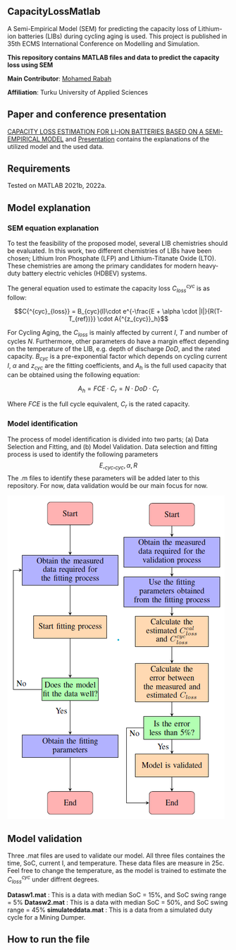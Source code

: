 ## CapacityLossMatlab
A Semi-Empirical Model (SEM) for predicting the capacity loss of Lithium-ion batteries (LIBs) during cycling aging is used. This project is published in 35th ECMS International Conference on Modelling and Simulation.

**This repository contains MATLAB files and data to predict the capacity loss using SEM**

**Main Contributor**: [Mohamed Rabah](https://scholar.google.com/citations?user=3o2gS80AAAAJ&hl=en)

**Affiliation**: Turku University of Applied Sciences

## Paper and conference presentation
[CAPACITY LOSS ESTIMATION FOR LI-ION BATTERIES BASED ON A SEMI-EMPIRICAL MODEL](https://drive.google.com/file/d/1_XF3AHhH7OotMk2cxfh0bj4TYo9XtvD7/view?usp=share_link) and [Presentation](https://drive.google.com/file/d/1Nuwq555htsr8aBe7mBM1xWdjWc5LwC5w/view?usp=share_link) contains the explanations of the utilized model and the used data. 

## Requirements
Tested on MATLAB 2021b, 2022a.

## Model explanation
### SEM equation explanation
To test the feasibility of the proposed model, several LIB chemistries should be evaluated. In this work, two different chemistries of LIBs have been chosen; Lithium Iron Phosphate (LFP) and Lithium-Titanate Oxide (LTO). These chemistries are among the primary candidates for modern heavy-duty battery electric vehicles (HDBEV) systems.

The general equation used to estimate the  capacity loss $C{^{cyc}_{loss}}$ is as follow: 

$$C{^{cyc}_{loss}} = B_{cyc}(I)\cdot e^{-\frac{E + \alpha \cdot |I|}{R(T-T_{ref})}} \cdot A{^{z_{cyc}}_h}$$

For Cycling  Aging, the $C_{loss}$ is mainly affected by current $I$, $T$ and number of cycles $N$. Furthermore, other parameters do have a margin effect depending on the temperature of the LIB, e.g. depth of discharge $DoD$, and the rated capacity. $B_{cyc}$ is a pre-exponential factor which depends on cycling current $I$, $\alpha$ and $z_{cyc}$ are the fitting coefficients, and $A_h$ is the full used capacity that can be obtained using the following equation:

$$A_h = FCE \cdot C_r = N \cdot DoD \cdot C_r$$

Where $FCE$ is the full cycle equivalent, $C_r$ is the rated capacity.

### Model identification
The process of model identification is divided into two parts; (a) Data Selection and Fitting, and (b) Model Validation. Data selection and fitting process is used to identify the following parameters $$E, _{cyc}, _{cyc}, \alpha, R$$ The .m files to identify these parameters will be added later to this repository. For now, data validation would be our main focus for now. 

![flowchart](flowchart.png)

## Model validation
Three .mat files are used to validate our model. All three files containes the time, SoC, current I, and temperature. These data files are measure in 25c. Feel free to change the temperature, as the model is trained to estimate the $C{^{cyc}_{loss}}$ under diffrent degrees.

**Datasw1.mat** : This is a data with median SoC = 15%, and SoC swing range = 5%
**Datasw2.mat** : This is a data with median SoC = 50%, and SoC swing range = 45%
**simulateddata.mat** : This is a data from a simulated duty cycle for a Mining Dumper.

## How to run the file


